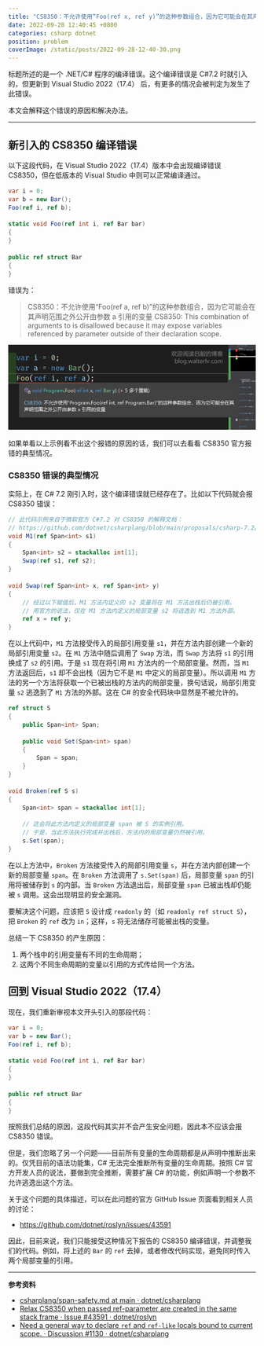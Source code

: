 ```yaml
---
title: "CS8350：不允许使用“Foo(ref x, ref y)”的这种参数组合，因为它可能会在其声明范围之外公开由参数 x 引用的变量"
date: 2022-09-28 12:40:45 +0800
categories: csharp dotnet
position: problem
coverImage: /static/posts/2022-09-28-12-40-30.png
---
```


标题所述的是一个 .NET/C# 程序的编译错误。这个编译错误是 C#7.2 时就引入的，但更新到 Visual Studio 2022（17.4） 后，有更多的情况会被判定为发生了此错误。

本文会解释这个错误的原因和解决办法。

---

<div id="toc"></div>

## 新引入的 CS8350 编译错误

以下这段代码，在 Visual Studio 2022（17.4）版本中会出现编译错误 CS8350，但在低版本的 Visual Studio 中则可以正常编译通过。

```csharp
var i = 0;
var b = new Bar();
Foo(ref i, ref b);

static void Foo(ref int i, ref Bar bar)
{
}

public ref struct Bar
{
}
```

错误为：

> CS8350：不允许使用“Foo(ref a, ref b)”的这种参数组合，因为它可能会在其声明范围之外公开由参数 a 引用的变量
> CS8350: This combination of arguments to is disallowed because it may expose variables referenced by parameter outside of their declaration scope.

![新引入的 CS8350 错误](/static/posts/2022-09-28-12-40-30.png)

如果单看以上示例看不出这个报错的原因的话，我们可以去看看 CS8350 官方报错的典型情况。

### CS8350 错误的典型情况

实际上，在 C# 7.2 刚引入时，这个编译错误就已经存在了。比如以下代码就会报 CS8350 错误：

```csharp
// 此代码示例来自于微软官方 C#7.2 对 CS8350 的解释文档：
// https://github.com/dotnet/csharplang/blob/main/proposals/csharp-7.2/span-safety.md#method-arguments-must-match
void M1(ref Span<int> s1)
{
    Span<int> s2 = stackalloc int[1];
    Swap(ref s1, ref s2);
}

void Swap(ref Span<int> x, ref Span<int> y)
{
    // 经过以下赋值后，M1 方法内定义的 s2 变量将在 M1 方法出栈后仍被引用。
    // 用官方的说法，仅在 M1 方法内定义的局部变量 s2 将逃逸到 M1 方法外部。
    ref x = ref y;
}
```

在以上代码中，`M1` 方法接受传入的局部引用变量 `s1`，并在方法内部创建一个新的局部引用变量 `s2`。在 `M1` 方法中随后调用了 `Swap` 方法，而 `Swap` 方法将 `s1` 的引用换成了 `s2` 的引用。于是 `s1` 现在将引用 `M1` 方法内的一个局部变量。然而，当 `M1` 方法返回后，`s1` 却不会出栈（因为它不是 `M1` 中定义的局部变量）。所以调用 `M1` 方法的另一个方法将获取一个已被出栈的方法内的局部变量，换句话说，局部引用变量 `s2` 逃逸到了 `M1` 方法的外部。这在 C# 的安全代码块中显然是不被允许的。

```csharp
ref struct S
{
    public Span<int> Span;

    public void Set(Span<int> span)
    {
        Span = span;
    }
}

void Broken(ref S s)
{
    Span<int> span = stackalloc int[1];

    // 这会将此方法内定义的局部变量 span 被 S 的实例引用。
    // 于是，当此方法执行完成并出栈后，方法内的局部变量仍然被引用。
    s.Set(span); 
}
```

在以上方法中，`Broken` 方法接受传入的局部引用变量 `s`，并在方法内部创建一个新的局部变量 `span`。在 `Broken` 方法调用了 `s.Set(span)` 后，局部变量 `span` 的引用将被储存到 `s` 的内部。当 `Broken` 方法退出后，局部变量 `span` 已被出栈却仍能被 `s` 调用。这会出现明显的安全漏洞。

要解决这个问题，应该把 `S` 设计成 `readonly` 的（如 `readonly ref struct S`），把 `Broken` 的 `ref` 改为 `in`；这样，`s` 将无法储存可能被出栈的变量。

总结一下 CS8350 的产生原因：

1. 两个栈中的引用变量有不同的生命周期；
2. 这两个不同生命周期的变量以引用的方式传给同一个方法。

## 回到 Visual Studio 2022（17.4）

现在，我们重新审视本文开头引入的那段代码：

```csharp
var i = 0;
var b = new Bar();
Foo(ref i, ref b);

static void Foo(ref int i, ref Bar bar)
{
}

public ref struct Bar
{
}
```

按照我们总结的原因，这段代码其实并不会产生安全问题，因此本不应该会报 CS8350 错误。

但是，我们忽略了另一个问题——目前所有变量的生命周期都是从声明中推断出来的。仅凭目前的语法功能集，C# 无法完全推断所有变量的生命周期。按照 C# 官方开发人员的说法，要做到完全推断，需要扩展 C# 的功能，例如声明一个参数不允许逃逸出这个方法。

关于这个问题的具体描述，可以在此问题的官方 GitHub Issue 页面看到相关人员的讨论：

- <https://github.com/dotnet/roslyn/issues/43591>

因此，目前来说，我们只能接受这种情况下报告的 CS8350 编译错误，并调整我们的代码。例如，将上述的 `Bar` 的 `ref` 去掉，或者修改代码实现，避免同时传入两个局部变量的引用。

---

**参考资料**

- [csharplang/span-safety.md at main · dotnet/csharplang](https://github.com/dotnet/csharplang/blob/main/proposals/csharp-7.2/span-safety.md#method-arguments-must-match)
- [Relax CS8350 when passed ref-parameter are created in the same stack frame · Issue #43591 · dotnet/roslyn](https://github.com/dotnet/roslyn/issues/43591)
- [Need a general way to declare `ref` and `ref-like` locals bound to current scope. · Discussion #1130 · dotnet/csharplang](https://github.com/dotnet/csharplang/discussions/1130)

